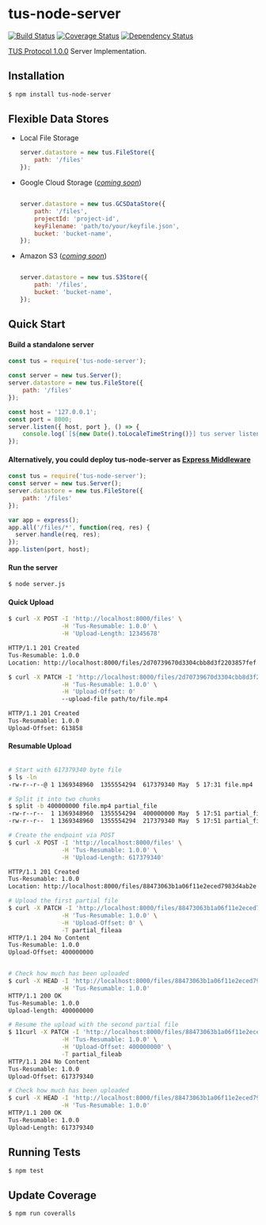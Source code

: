 # tus-node-server
[![Build Status](https://travis-ci.org/tus/tus-node-server.svg?branch=master)](https://travis-ci.org/tus/tus-node-server)
[![Coverage Status](https://coveralls.io/repos/tus/tus-node-server/badge.svg?branch=master&service=github)](https://coveralls.io/github/tus/tus-node-server?branch=master)
[![Dependency Status](https://david-dm.org/tus/tus-node-server.svg)](https://david-dm.org/tus/tus-node-server#info=dependencies)

[TUS Protocol 1.0.0](http://tus.io/protocols/resumable-upload.html) Server Implementation.

## Installation

```bash
$ npm install tus-node-server
```

## Flexible Data Stores

- Local File Storage
    ```javascript
    server.datastore = new tus.FileStore({
        path: '/files'
    });
    ```

- Google Cloud Storage ([_coming soon_](https://github.com/tus/tus-node-server/issues/20))
    ```javascript

    server.datastore = new tus.GCSDataStore({
        path: '/files',
        projectId: 'project-id',
        keyFilename: 'path/to/your/keyfile.json',
        bucket: 'bucket-name',
    });
    ```

- Amazon S3 ([_coming soon_](https://github.com/tus/tus-node-server/issues/12))
    ```javascript

    server.datastore = new tus.S3Store({
        path: '/files',
        bucket: 'bucket-name',
    });
    ```

## Quick Start

#### Build a standalone server
```javascript
const tus = require('tus-node-server');

const server = new tus.Server();
server.datastore = new tus.FileStore({
    path: '/files'
});

const host = '127.0.0.1';
const port = 8000;
server.listen({ host, port }, () => {
    console.log(`[${new Date().toLocaleTimeString()}] tus server listening at http://${host}:${port}`);
});
```

#### Alternatively, you could deploy tus-node-server as [Express Middleware](http://expressjs.com/en/guide/using-middleware.html)

```javascript
const tus = require('tus-node-server');
const server = new tus.Server();
server.datastore = new tus.FileStore({
    path: '/files'
});

var app = express();
app.all('/files/*', function(req, res) {
  server.handle(req, res);
});
app.listen(port, host);
```

#### Run the server
```bash
$ node server.js
```


#### Quick Upload
```bash
$ curl -X POST -I 'http://localhost:8000/files' \
               -H 'Tus-Resumable: 1.0.0' \
               -H 'Upload-Length: 12345678'

HTTP/1.1 201 Created
Tus-Resumable: 1.0.0
Location: http://localhost:8000/files/2d70739670d3304cbb8d3f2203857fef

$ curl -X PATCH -I 'http://localhost:8000/files/2d70739670d3304cbb8d3f2203857fef' \
               -H 'Tus-Resumable: 1.0.0' \
               -H 'Upload-Offset: 0'
               --upload-file path/to/file.mp4

HTTP/1.1 201 Created
Tus-Resumable: 1.0.0
Upload-Offset: 613858
```


#### Resumable Upload
```bash

# Start with 617379340 byte file
$ ls -ln
-rw-r--r--@ 1 1369348960  1355554294  617379340 May  5 17:31 file.mp4

# Split it into two chunks
$ split -b 400000000 file.mp4 partial_file
-rw-r--r--  1 1369348960  1355554294  400000000 May  5 17:51 partial_fileaa
-rw-r--r--  1 1369348960  1355554294  217379340 May  5 17:51 partial_fileab

# Create the endpoint via POST
$ curl -X POST -I 'http://localhost:8000/files' \
               -H 'Tus-Resumable: 1.0.0' \
               -H 'Upload-Length: 617379340'

HTTP/1.1 201 Created
Tus-Resumable: 1.0.0
Location: http://localhost:8000/files/88473063b1a06f11e2eced7983d4ab2e

# Upload the first partial file
$ curl -X PATCH -I 'http://localhost:8000/files/88473063b1a06f11e2eced7983d4ab2e' \
               -H 'Tus-Resumable: 1.0.0' \
               -H 'Upload-Offset: 0' \
               -T partial_fileaa
HTTP/1.1 204 No Content
Tus-Resumable: 1.0.0
Upload-Offset: 400000000


# Check how much has been uploaded
$ curl -X HEAD -I 'http://localhost:8000/files/88473063b1a06f11e2eced7983d4ab2e' \
               -H 'Tus-Resumable: 1.0.0'
HTTP/1.1 200 OK
Tus-Resumable: 1.0.0
Upload-length: 400000000

# Resume the upload with the second partial file
$ 11curl -X PATCH -I 'http://localhost:8000/files/88473063b1a06f11e2eced7983d4ab2e' \
               -H 'Tus-Resumable: 1.0.0' \
               -H 'Upload-Offset: 400000000' \
               -T partial_fileab
HTTP/1.1 204 No Content
Tus-Resumable: 1.0.0
Upload-Offset: 617379340

# Check how much has been uploaded
$ curl -X HEAD -I 'http://localhost:8000/files/88473063b1a06f11e2eced7983d4ab2e' \
               -H 'Tus-Resumable: 1.0.0'
HTTP/1.1 200 OK
Tus-Resumable: 1.0.0
Upload-Length: 617379340
```

## Running Tests
```bash
$ npm test
```

## Update Coverage
```bash
$ npm run coveralls
```
